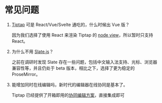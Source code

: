 # 常见问题

1. [Tiptap](https://tiptap.dev) 可是 React/Vue/Svelte 通吃的，什么时候出 Vue 版？

    因为我们选择了使用 React 来渲染 Tiptap 的 [node view](https://tiptap.dev/guide/node-views/react)，所以暂时只支持 React。

2. 为什么不用 [Slate.js](https://www.slatejs.org/)？

    之前在调研时发现 Slate 存在一些问题，包括中文输入法支持、光标、浏览器兼容性等，并且仍处于 beta 版本，相比之下，选择了更为稳定的 ProseMirror。

3. 能增加同时在线编辑吗，新时代的编辑器在线协同是基本了。

    Tiptap 已经提供了开箱即用的[协同编辑方案](https://tiptap.dev/hocuspocus)，直接集成即可
